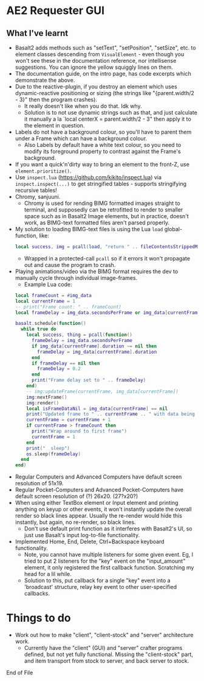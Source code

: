 # AE2 Requester GUI


## What I've learnt
- Basalt2 adds methods such as "setText", "setPosition", "setSize", etc. to element classes descending from `VisualElement` - even though you won't see these in the documentation reference, nor intellisense suggestions. You can ignore the yellow squiggly lines on them.
- The documentation guide, on the intro page, has code excerpts which demonstrate the above.
- Due to the reactive-plugin, if you destroy an element which uses dynamic-reactive positioning or sizing (the strings like "{parent.width/2 - 3}" then the program crashes).
  - It really doesn't like when you do that. Idk why.
  - Solution is to not use dynamic strings such as that, and just calculate it manually a la `local centerX = parent.width/2 - 3" then apply it to the element in question.
- Labels do not have a background colour, so you'll have to parent them under a Frame which can have a background colour. 
  - Also Labels by default have a white text colour, so you need to modify its foreground property to contrast against the Frame's background.
- If you want a quick'n'dirty way to bring an element to the front-Z, use `element.prioritize()`.
- Use `inspect.lua` (https://github.com/kikito/inspect.lua) via `inspect.inspect(...)` to get stringified tables - supports stringifying recursive tables!
- Chromy, sanjuuni.
  - Chromy is used for rending BIMG formatted images straight to terminal, and supposedly can be retrofitted to render to smaller space such as in Basalt2 Image elements, but in practice, doesn't work, as BIMG-text formatted files aren't parsed properly.
- My solution to loading BIMG-text files is using the Lua `load` global-function, like: 
  ```lua
  local success, img = pcall(load, "return " .. fileContentsStrippedMinimal, "bimg", "t", {colors=colors, colours=colors})
  ```
  - Wrapped in a protected-call `pcall` so if it errors it won't propagate out and cause the program to crash.
- Playing animations/video via the BIMG format requires the dev to manually cycle through individual image-frames.
  - Example Lua code:
  ```lua
  local frameCount = #img_data
  local currentFrame = 1
  -- print("Frame count: " .. frameCount)
  local frameDelay = img_data.secondsPerFrame or img_data[currentFrame].duration or 0.2

  basalt.schedule(function()
    while true do
      local success, thing = pcall(function()
        frameDelay = img_data.secondsPerFrame 
        if img_data[currentFrame].duration ~= nil then
          frameDelay = img_data[currentFrame].duration
        end
        if frameDelay == nil then
          frameDelay = 0.2
        end
        print("Frame delay set to " .. frameDelay)
      end)
      -- img:updateFrame(currentFrame, img_data[currentFrame])
      img:nextFrame()
      img:render()
      local isFrameDataNil = img_data[currentFrame] == nil
      print("Updated frame to " .. currentFrame .. " with data being nil: " .. tostring(isFrameDataNil))
      currentFrame = currentFrame + 1
      if currentFrame > frameCount then
        print("Wrap around to first frame")
        currentFrame = 1
      end
      print("  sleep")
      os.sleep(frameDelay)
    end
  end)
  ```
- Regular Computers and Advanced Computers have default screen resolution of 51x19.
- Regular Pocket-Computers and Advanced Pocket-Computers have default screen resolution of (?) 26x20. (27?x20?)
- When using either TextBox element or Input element and printing anything on keyup or other events, it won't instantly update the overall render so black lines appear. Usually the re-render would hide this instantly, but again, no re-render, so black lines.
  - Don't use default print function as it interferes with Basalt2's UI, so just use Basalt's input log-to-file functionality.
- Implemented Home, End, Delete, Ctrl+Backspace keyboard functionality.
  - Note, you cannot have multiple listeners for some given event. Eg, I tried to put 2 listeners for the "key" event on the "input_amount" element, it only registered the first callback function. Scratching my head for a lil while.
  - Solution to this, put callback for a single "key" event into a 'broadcast' structure, relay key event to other user-specified callbacks.


# Things to do
- Work out how to make "client", "client-stock" and "server" architecture work.
  - Currently have the "client" (GUI) and "server" crafter programs defined, but not yet fully functional. Missing the "client-stock" part, and item transport from stock to server, and back server to stock.





End of File